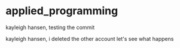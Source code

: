# applied_programming

kayleigh hansen, testing the commit 

kayleigh hansen, i deleted the other account let's see what happens